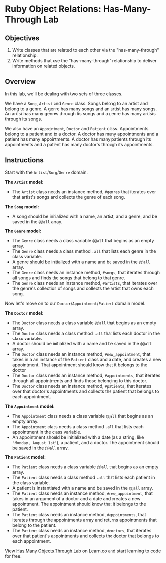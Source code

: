 # Ruby Object Relations: Has-Many-Through Lab

## Objectives

1.  Write classes that are related to each other via the "has-many-through"
    relationship.
2.  Write methods that use the "has-many-through" relationship to deliver
    information on related objects.

## Overview

In this lab, we'll be dealing with two sets of three classes.

We have a `Song`, `Artist` and `Genre` class. Songs belong to an artist and
belong to a genre. A genre has many songs and an artist has many songs. An
artist has many genres through its songs and a genre has many artists through
its songs.

We also have an `Appointment`, `Doctor` and `Patient` class. Appointments belong
to a patient and to a doctor. A doctor has many appointments and a patient has
many appointments. A doctor has many patients through its appointments and a
patient has many doctor's through its appointments.

## Instructions

Start with the `Artist`/`Song`/`Genre` domain.

**The `Artist` model:**
<!--
- The `Artist` class needs a class variable `@@all` that begins as an empty array -->
<!-- - The `Artist` class needs a class method `.all` that lists each artist in the
  class variable
- An artist is initialized with a name and is saved in the `@@all` array.
- The `Artist` class needs an instance method, `#new_song`, that takes in an
  argument of a name and genre creates a new song. That song should know that it
  belongs to the artist.
- The `Artist` class needs an instance method, `#songs`, that iterates through all
  songs and finds the songs that belong to that artist. Try using `select` to
  achieve this. -->
- The `Artist` class needs an instance method, `#genres` that iterates over that
  artist's songs and collects the genre of each song.

**The `Song` model:**

<!-- - The `Song` class needs a class variable `@@all` that begins as an empty array. -->
<!-- - The `Song` class needs a class method `.all` that lists each song in the class
  variable. -->
- A song should be initialized with a name, an artist, and a genre, and be saved
  in the `@@all` array.

**The `Genre` model:**

- The `Genre` class needs a class variable `@@all` that begins as an empty array.
- The `Genre` class needs a class method `.all` that lists each genre in the class
  variable.
- A genre should be initialized with a name and be saved in the `@@all` array.
- The `Genre` class needs an instance method, `#songs`, that iterates through all
  songs and finds the songs that belong to that genre.
- The `Genre` class needs an instance method, `#artists`, that iterates over the
  genre's collection of songs and collects the artist that owns each song.

Now let's move on to our `Doctor`/`Appointment`/`Patient` domain model.

**The `Doctor` model:**

- The `Doctor` class needs a class variable `@@all` that begins as an empty array.
- The `Doctor` class needs a class method `.all` that lists each doctor in the
  class variable.
- A doctor should be initialized with a name and be saved in the `@@all` array.
- The `Doctor` class needs an instance method, `#new_appointment`, that takes in a
  an instance of the `Patient` class and a date, and creates a new appointment. That
  appointment should know that it belongs to the doctor
- The `Doctor` class needs an instance method, `#appointments`, that iterates
  through all appointments and finds those belonging to this doctor.
- The `Doctor` class needs an instance method, `#patients`, that iterates over
  that doctor's appointments and collects the patient that belongs to each
  appointment.

**The `Appointment` model:**

- The `Appointment` class needs a class variable `@@all` that begins as an empty array.
- The `Appointment` class needs a class method `.all` that lists each appointment
  in the class variable.
- An appointment should be initialized with a date (as a string, like `"Monday, August 1st"`), a patient, and a doctor. The appointment should be saved in the
  `@@all` array.

**The `Patient` model:**

- The `Patient` class needs a class variable `@@all` that begins as an empty array.
- The `Patient` class needs a class method `.all` that lists each patient in the
  class variable.
- A patient is instantiated with a name and be saved in the `@@all` array.
- The `Patient` class needs an instance method, `#new_appointment`, that takes in
  an argument of a doctor and a date and creates a new appointment. The
  appointment should know that it belongs to the patient.
- The `Patient` class needs an instance method, `#appointments`, that iterates
  through the appointments array and returns appointments that belong to the
  patient.
- The `Patient` class needs an instance method, `#doctors`, that iterates over
  that patient's appointments and collects the doctor that belongs to each
  appointment.

<p class='util--hide'>View <a href='https://learn.co/lessons/ruby-objects-has-many-through-lab'>Has Many Objects Through Lab</a> on Learn.co and start learning to code for free.</p>
